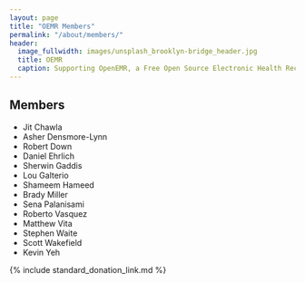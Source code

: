 ```yaml
---
layout: page
title: "OEMR Members"
permalink: "/about/members/"
header:
  image_fullwidth: images/unsplash_brooklyn-bridge_header.jpg
  title: OEMR
  caption: Supporting OpenEMR, a Free Open Source Electronic Health Record
---
```


## Members
* Jit Chawla
* Asher Densmore-Lynn
* Robert Down
* Daniel Ehrlich
* Sherwin Gaddis
* Lou Galterio
* Shameem Hameed
* Brady Miller
* Sena Palanisami
* Roberto Vasquez
* Matthew Vita
* Stephen Waite
* Scott Wakefield
* Kevin Yeh

{% include standard_donation_link.md %}

